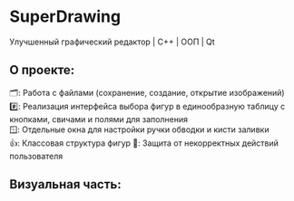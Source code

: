 # SuperDrawing
Улучшенный графический редактор | C++ | ООП | Qt

## О проекте: 
🗂️: Работа с файлами (сохранение, создание, открытие изображений)   
#️⃣: Реализация интерфейса выбора фигур в единообразную таблицу с кнопками, свичами и полями для заполнения   
🪟: Отдельные окна для настройки ручки обводки и кисти заливки  
👍: Классовая структура фигур 
🔐: Защита от некорректных действий пользователя  

## Визуальная часть: 


